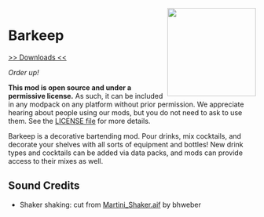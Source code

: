 <img src="icon.png" align="right" width="180px"/>

# Barkeep


[>> Downloads <<](https://github.com/LemmaEOF/Barkeep/releases)

*Order up!*

**This mod is open source and under a permissive license.** As such, it can be included in any modpack on any platform without prior permission. We appreciate hearing about people using our mods, but you do not need to ask to use them. See the [LICENSE file](LICENSE) for more details.

Barkeep is a decorative bartending mod. Pour drinks, mix cocktails, and decorate your shelves with all sorts of equipment and bottles! New drink types and cocktails can be added via data packs, and mods can provide access to their mixes as well.

## Sound Credits
- Shaker shaking: cut from [Martini_Shaker.aif](https://freesound.org/people/bhweber/sounds/148168/) by bhweber
